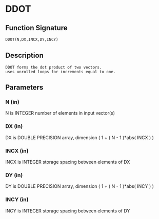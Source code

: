# DDOT

## Function Signature

```fortran
DDOT(N,DX,INCX,DY,INCY)
```

## Description


    DDOT forms the dot product of two vectors.
    uses unrolled loops for increments equal to one.

## Parameters

### N (in)

N is INTEGER number of elements in input vector(s)

### DX (in)

DX is DOUBLE PRECISION array, dimension ( 1 + ( N - 1 )*abs( INCX ) )

### INCX (in)

INCX is INTEGER storage spacing between elements of DX

### DY (in)

DY is DOUBLE PRECISION array, dimension ( 1 + ( N - 1 )*abs( INCY ) )

### INCY (in)

INCY is INTEGER storage spacing between elements of DY

